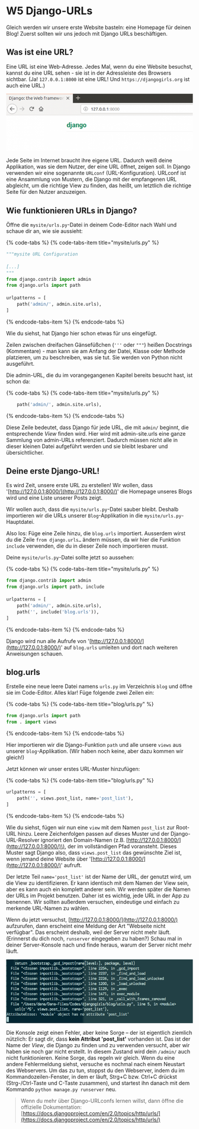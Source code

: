 # W5 Django-URLs

Gleich werden wir unsere erste Website basteln: eine Homepage für deinen Blog! Zuerst sollten wir uns jedoch mit Django URLs beschäftigen.

## Was ist eine URL?

Eine URL ist eine Web-Adresse. Jedes Mal, wenn du eine Website besuchst, kannst du eine URL sehen - sie ist in der Adressleiste des Browsers sichtbar. \(Ja! `127.0.0.1:8000` ist eine URL! Und `https://djangogirls.org` ist auch eine URL.\)

![URL](.gitbook/assets/url.png)

Jede Seite im Internet braucht ihre eigene URL. Dadurch weiß deine Applikation, was sie dem Nutzer, der eine URL öffnet, zeigen soll. In Django verwenden wir eine sogenannte `URLconf` \(URL-Konfiguration\). URLconf ist eine Ansammlung von Mustern, die Django mit der empfangenen URL abgleicht, um die richtige View zu finden, das heißt, um letztlich die richtige Seite für den Nutzer anzuzeigen.

## Wie funktionieren URLs in Django?

Öffne die `mysite/urls.py`-Datei in deinem Code-Editor nach Wahl und schaue dir an, wie sie aussieht:

{% code-tabs %}
{% code-tabs-item title="mysite/urls.py" %}
```python
"""mysite URL Configuration

[...]
"""
from django.contrib import admin
from django.urls import path

urlpatterns = [
    path('admin/', admin.site.urls),
]
```
{% endcode-tabs-item %}
{% endcode-tabs %}

Wie du siehst, hat Django hier schon etwas für uns eingefügt.

Zeilen zwischen dreifachen Gänsefüßchen \(`'''` oder `"""`\) heißen Docstrings \(Kommentare\) - man kann sie am Anfang der Datei, Klasse oder Methode platzieren, um zu beschreiben, was sie tut. Sie werden von Python nicht ausgeführt.

Die admin-URL, die du im vorangegangenen Kapitel bereits besucht hast, ist schon da:

{% code-tabs %}
{% code-tabs-item title="mysite/urls.py" %}
```python
    path('admin/', admin.site.urls),
```
{% endcode-tabs-item %}
{% endcode-tabs %}

Diese Zeile bedeutet, dass Django für jede URL, die mit `admin/` beginnt, die entsprechende _View_ finden wird. Hier wird mit admin-site.urls eine ganze Sammlung von admin-URLs referenziert. Dadurch müssen nicht alle in dieser kleinen Datei aufgeführt werden und sie bleibt lesbarer und übersichtlicher.

## Deine erste Django-URL!

Es wird Zeit, unsere erste URL zu erstellen! Wir wollen, dass '[http://127.0.0.1:8000/](http://127.0.0.1:8000/)' die Homepage unseres Blogs wird und eine Liste unserer Posts zeigt.

Wir wollen auch, dass die `mysite/urls.py`-Datei sauber bleibt. Deshalb importieren wir die URLs unserer `Blog`-Applikation in die `mysite/urls.py`-Hauptdatei.

Also los: Füge eine Zeile hinzu, die `blog.urls` importiert. Ausserdem wirst du die Zeile `from django.urls…` ändern müssen, da wir hier die Funktion `include` verwenden, die du in dieser Zeile noch importieren musst.

Deine `mysite/urls.py`-Datei sollte jetzt so aussehen:

{% code-tabs %}
{% code-tabs-item title="mysite/urls.py" %}
```python
from django.contrib import admin
from django.urls import path, include

urlpatterns = [
    path('admin/', admin.site.urls),
    path('', include('blog.urls')),
]
```
{% endcode-tabs-item %}
{% endcode-tabs %}

Django wird nun alle Aufrufe von '[http://127.0.0.1:8000/](http://127.0.0.1:8000/)' auf `blog.urls` umleiten und dort nach weiteren Anweisungen schauen.

## blog.urls

Erstelle eine neue leere Datei namens `urls.py` im Verzeichnis `blog` und öffne sie im Code-Editor. Alles klar! Füge folgende zwei Zeilen ein:

{% code-tabs %}
{% code-tabs-item title="blog/urls.py" %}
```python
from django.urls import path
from . import views
```
{% endcode-tabs-item %}
{% endcode-tabs %}

Hier importieren wir die Django-Funktion `path` und alle unsere `views` aus unserer `blog`-Applikation. \(Wir haben noch keine, aber dazu kommen wir gleich!\)

Jetzt können wir unser erstes URL-Muster hinzufügen:

{% code-tabs %}
{% code-tabs-item title="blog/urls.py" %}
```python
urlpatterns = [
    path('', views.post_list, name='post_list'),
]
```
{% endcode-tabs-item %}
{% endcode-tabs %}

Wie du siehst, fügen wir nun eine `view` mit dem Namen `post_list` zur Root-URL hinzu. Leere Zeichenfolgen passen auf dieses Muster und der Django-URL-Resolver ignoriert den Domain-Namen \(z.B. [http://127.0.0.1:8000/](http://127.0.0.1:8000/)\), der im vollständigen Pfad voransteht. Dieses Muster sagt Django also, dass `views.post_list` das gewünschte Ziel ist, wenn jemand deine Website über '[http://127.0.0.1:8000/](http://127.0.0.1:8000/)' aufruft.

Der letzte Teil `name='post_list'` ist der Name der URL, der genutzt wird, um die View zu identifizieren. Er kann identisch mit dem Namen der View sein, aber es kann auch ein komplett anderer sein. Wir werden später die Namen der URLs im Projekt benutzen. Daher ist es wichtig, jede URL in der App zu benennen. Wir sollten außerdem versuchen, eindeutige und einfach zu merkende URL-Namen zu wählen.

Wenn du jetzt versuchst, [http://127.0.0.1:8000/](http://127.0.0.1:8000/) aufzurufen, dann erscheint eine Meldung der Art "Webseite nicht verfügbar". Das erscheint deshalb, weil der Server nicht mehr läuft. \(Erinnerst du dich noch, `runserver` eingegeben zu haben?\) Schau mal in deiner Server-Konsole nach und finde heraus, warum der Server nicht mehr läuft.

![Error](.gitbook/assets/error1.png)

Die Konsole zeigt einen Fehler, aber keine Sorge – der ist eigentlich ziemlich nützlich: Er sagt dir, dass **kein Attribut 'post\_list'** vorhanden ist. Das ist der Name der _View_, die Django zu finden und zu verwenden versucht, aber wir haben sie noch gar nicht erstellt. In diesem Zustand wird dein `/admin/` auch nicht funktionieren. Keine Sorge, das regeln wir gleich. Wenn du eine andere Fehlermeldung siehst, versuche es nochmal nach einem Neustart des Webservers. Um das zu tun, stoppst du den Webserver, indem du im Kommandozeilen-Fenster, in dem er läuft, Strg+C bzw. Ctrl+C drückst \(Strg-/Ctrl-Taste und C-Taste zusammen\), und startest ihn danach mit dem Kommando `python manage.py runserver` neu.

> Wenn du mehr über Django-URLconfs lernen willst, dann öffne die offizielle Dokumentation: [https://docs.djangoproject.com/en/2.0/topics/http/urls/](https://docs.djangoproject.com/en/2.0/topics/http/urls/)

